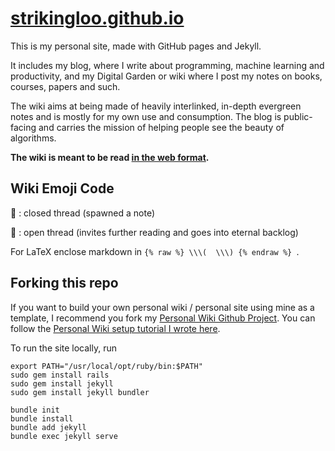 # [strikingloo.github.io](https://strikingloo.github.io)
This is my personal site, made with GitHub pages and Jekyll.

It includes my blog, where I write about programming, machine learning and productivity, and my Digital Garden or wiki where I post my notes on books, courses, papers and such. 

The wiki aims at being made of heavily interlinked, in-depth evergreen notes and is mostly for my own use and consumption. The blog is public-facing and carries the mission of helping people see the beauty of algorithms.

**The wiki is meant to be read [in the web
format](https://strikingloo.github.io/wiki/).**

## Wiki Emoji Code

🌿 : closed thread (spawned a note)

🌱 : open thread (invites further reading and goes into eternal backlog)

For LaTeX enclose markdown in `{% raw %} \\\(  \\\) {% endraw %} `.

## Forking this repo

If you want to build your own personal wiki / personal site using mine as a template, I recommend you fork my [Personal Wiki Github Project](https://github.com/StrikingLoo/Personal-Wiki-Site-Setup). You can follow the [Personal Wiki setup tutorial I wrote here](https://strikingloo.github.io/personal-wiki-set-up).

To run the site locally, run

```
export PATH="/usr/local/opt/ruby/bin:$PATH"
sudo gem install rails
sudo gem install jekyll
sudo gem install jekyll bundler

bundle init
bundle install
bundle add jekyll
bundle exec jekyll serve
```



